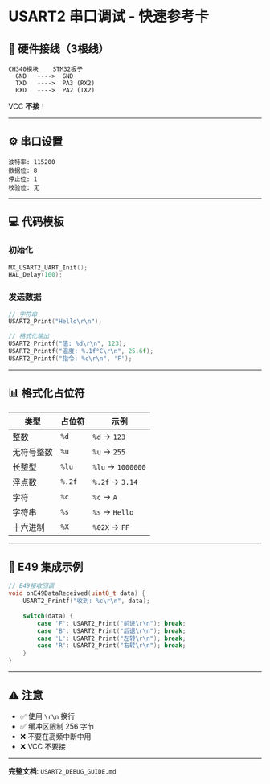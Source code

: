 # USART2 串口调试 - 快速参考卡

## 🔌 硬件接线（3根线）

```
CH340模块    STM32板子
  GND   ---->  GND
  TXD   ---->  PA3 (RX2)
  RXD   ---->  PA2 (TX2)
```

VCC **不接**！

---

## ⚙️ 串口设置

```
波特率: 115200
数据位: 8
停止位: 1
校验位: 无
```

---

## 💻 代码模板

### 初始化
```c
MX_USART2_UART_Init();
HAL_Delay(100);
```

### 发送数据
```c
// 字符串
USART2_Print("Hello\r\n");

// 格式化输出
USART2_Printf("值: %d\r\n", 123);
USART2_Printf("温度: %.1f°C\r\n", 25.6f);
USART2_Printf("指令: %c\r\n", 'F');
```

---

## 📊 格式化占位符

| 类型 | 占位符 | 示例 |
|------|--------|------|
| 整数 | `%d` | `%d` → `123` |
| 无符号整数 | `%u` | `%u` → `255` |
| 长整型 | `%lu` | `%lu` → `1000000` |
| 浮点数 | `%.2f` | `%.2f` → `3.14` |
| 字符 | `%c` | `%c` → `A` |
| 字符串 | `%s` | `%s` → `Hello` |
| 十六进制 | `%X` | `%02X` → `FF` |

---

## 🎯 E49 集成示例

```c
// E49接收回调
void onE49DataReceived(uint8_t data) {
    USART2_Printf("收到: %c\r\n", data);
    
    switch(data) {
        case 'F': USART2_Print("前进\r\n"); break;
        case 'B': USART2_Print("后退\r\n"); break;
        case 'L': USART2_Print("左转\r\n"); break;
        case 'R': USART2_Print("右转\r\n"); break;
    }
}
```

---

## ⚠️ 注意

- ✅ 使用 `\r\n` 换行
- ✅ 缓冲区限制 256 字节
- ❌ 不要在高频中断中用
- ❌ VCC 不要接

---

**完整文档**: `USART2_DEBUG_GUIDE.md`
